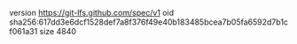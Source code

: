version https://git-lfs.github.com/spec/v1
oid sha256:617dd3e6dcf1528def7a8f376f49e40b183485bcea7b05fa6592d7b1cf061a31
size 4840

